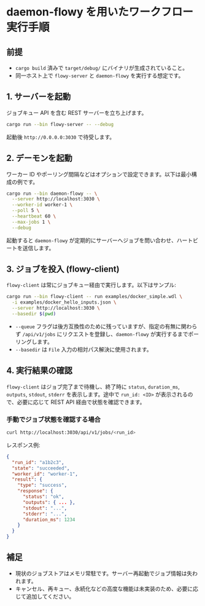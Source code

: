 # daemon-flowy を用いたワークフロー実行手順

## 前提
- `cargo build` 済みで `target/debug/` にバイナリが生成されていること。
- 同一ホスト上で `flowy-server` と `daemon-flowy` を実行する想定です。

## 1. サーバーを起動
ジョブキュー API を含む REST サーバーを立ち上げます。

```bash
cargo run --bin flowy-server -- --debug
```

起動後 `http://0.0.0.0:3030` で待受します。

## 2. デーモンを起動
ワーカー ID やポーリング間隔などはオプションで設定できます。以下は最小構成の例です。

```bash
cargo run --bin daemon-flowy -- \
  --server http://localhost:3030 \
  --worker-id worker-1 \
  --poll 5 \
  --heartbeat 60 \
  --max-jobs 1 \
  --debug
```

起動すると `daemon-flowy` が定期的にサーバーへジョブを問い合わせ、ハートビートを送信します。

## 3. ジョブを投入 (flowy-client)
`flowy-client` は常にジョブキュー経由で実行します。以下はサンプル:

```bash
cargo run --bin flowy-client -- run examples/docker_simple.wdl \
  -i examples/docker_hello_inputs.json \
  --server http://localhost:3030 \
  --basedir $(pwd)
```

- `--queue` フラグは後方互換性のために残っていますが、指定の有無に関わらず `/api/v1/jobs` にリクエストを登録し、`daemon-flowy` が実行するまでポーリングします。
- `--basedir` は `File` 入力の相対パス解決に使用されます。

## 4. 実行結果の確認
`flowy-client` はジョブ完了まで待機し、終了時に `status`, `duration_ms`, `outputs`, `stdout`, `stderr` を表示します。途中で `run_id: <ID>` が表示されるので、必要に応じて REST API 経由で状態を確認できます。

### 手動でジョブ状態を確認する場合

```bash
curl http://localhost:3030/api/v1/jobs/<run_id>
```

レスポンス例:

```json
{
  "run_id": "a1b2c3",
  "state": "succeeded",
  "worker_id": "worker-1",
  "result": {
    "type": "success",
    "response": {
      "status": "ok",
      "outputs": { ... },
      "stdout": "...",
      "stderr": "...",
      "duration_ms": 1234
    }
  }
}
```

## 補足
- 現状のジョブストアはメモリ常駐です。サーバー再起動でジョブ情報は失われます。
- キャンセル、再キュー、永続化などの高度な機能は未実装のため、必要に応じて追加してください。
